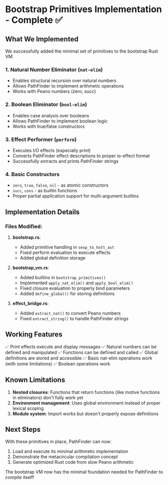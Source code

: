 # Bootstrap Primitives Implementation - Complete ✅

## What We Implemented

We successfully added the minimal set of primitives to the bootstrap Rust VM:

### 1. **Natural Number Eliminator (`nat-elim`)**
- Enables structural recursion over natural numbers
- Allows PathFinder to implement arithmetic operations
- Works with Peano numbers (zero, succ)

### 2. **Boolean Eliminator (`bool-elim`)**  
- Enables case analysis over booleans
- Allows PathFinder to implement boolean logic
- Works with true/false constructors

### 3. **Effect Performer (`perform`)**
- Executes I/O effects (especially print)
- Converts PathFinder effect descriptions to proper io-effect format
- Successfully extracts and prints PathFinder strings

### 4. **Basic Constructors**
- `zero`, `true`, `false`, `nil` - as atomic constructors
- `succ`, `cons` - as builtin functions
- Proper partial application support for multi-argument builtins

## Implementation Details

### Files Modified:

1. **bootstrap.rs**:
   - Added primitive handling in `sexp_to_hott_ast`
   - Fixed perform evaluation to execute effects
   - Added global definition storage

2. **bootstrap_vm.rs**:
   - Added builtins in `bootstrap_primitives()`
   - Implemented `apply_nat_elim()` and `apply_bool_elim()`
   - Fixed closure evaluation to properly bind parameters
   - Added `define_global()` for storing definitions

3. **effect_bridge.rs**:
   - Added `extract_nat()` to convert Peano numbers
   - Fixed `extract_string()` to handle PathFinder strings

## Working Features

✅ Print effects execute and display messages
✅ Natural numbers can be defined and manipulated
✅ Functions can be defined and called
✅ Global definitions are stored and accessible
✅ Basic nat-elim operations work (with some limitations)
✅ Boolean operations work

## Known Limitations

1. **Nested closures**: Functions that return functions (like motive functions in eliminators) don't fully work yet
2. **Environment management**: Uses global environment instead of proper lexical scoping
3. **Module system**: Import works but doesn't properly expose definitions

## Next Steps

With these primitives in place, PathFinder can now:
1. Load and execute its minimal arithmetic implementation
2. Demonstrate the metacircular compilation concept
3. Generate optimized Rust code from slow Peano arithmetic

The bootstrap VM now has the minimal foundation needed for PathFinder to compile itself!